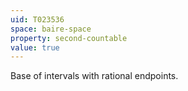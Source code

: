```yaml
---
uid: T023536
space: baire-space
property: second-countable
value: true
---
```

Base of intervals with rational endpoints.

